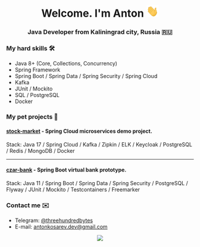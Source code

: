<h1 align="center">
    Welcome. I'm Anton
    <img src="https://github.com/threehundredbytes/threehundredbytes/raw/master/assets/wave.gif" height="32">
</h1>
<h3 align="center">
    Java Developer from Kaliningrad city, Russia 🇷🇺
</h3>

### My hard skills 🛠️ 
- Java 8+ (Core, Collections, Concurrency)
- Spring Framework
- Spring Boot / Spring Data / Spring Security / Spring Cloud
- Kafka
- JUnit / Mockito
- SQL / PostgreSQL
- Docker

### My pet projects 🐾
#### [stock-market](https://github.com/threehundredbytes/stock-market) - Spring Cloud microservices demo project.

Stack: Java 17 / Spring Cloud / Kafka / Zipkin / ELK / Keycloak / PostgreSQL / Redis / MongoDB / Docker

---

#### [czar-bank](https://github.com/threehundredbytes/czar-bank) - Spring Boot virtual bank prototype.

Stack: Java 11 / Spring Boot / Spring Data / Spring Security / PostgreSQL / Flyway / JUnit / Mockito / Testcontainers / Freemarker

### Contact me ✉️
- Telegram: [@threehundredbytes](https://t.me/threehundredbytes)
- E-mail: [antonkosarev.dev@gmail.com](mailto:antonkosarev.dev@gmail.com)
<div align="center">
    <img src="https://github-readme-stats.vercel.app/api?username=threehundredbytes&show_icons=true&theme=transparent">
</div>